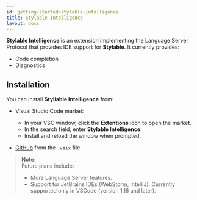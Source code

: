 ```yaml
---
id: getting-started/stylable-intelligence
title: Stylable Intelligence
layout: docs
---
```


**Stylable Intelligence** is an extension implementing the Language Server Protocol that provides IDE support for **Stylable**. It currently provides:
* Code completion 
* Diagnostics

## Installation

You can install **Styllable Intelligence** from:
* Visual Studio Code market:
    * In your VSC window, click the **Extentions** icon to open the market.
    * In the search field, enter **Stylable Intelligence**. 
    * Install and reload the window when prompted.

* [GitHub](https://github.com/wix/stylable-intelligence) from the `.vsix` file. 


>**Note:**  
>Future plans include:
>* More Language Server features. 
>* Support for JetBrains IDEs (WebStorm, IntelliJ). Currently supported only in VSCode (version 1.16 and later).